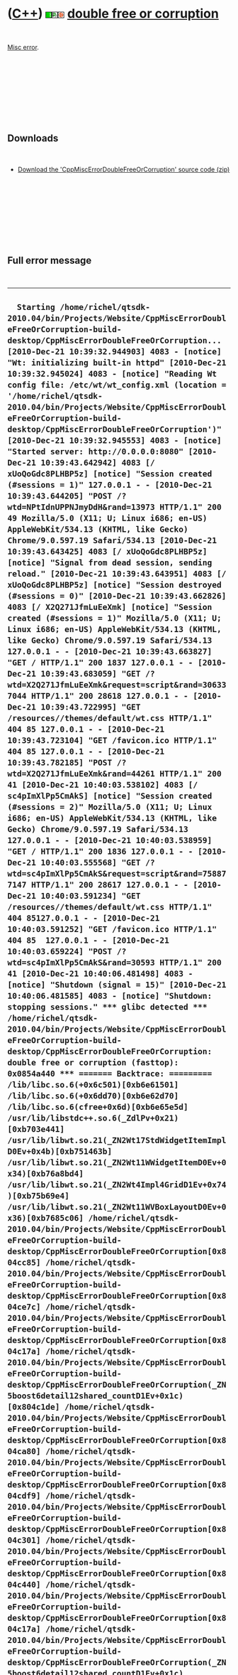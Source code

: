 



 

 

 

 

 

([C++](Cpp.md)) ![Wt](PicWt.png)![Qt Creator](PicQtCreator.png)![Ubuntu](PicUbuntu.png) [double free or corruption](CppMiscErrorDoubleFreeOrCorruption.md)
============================================================================================================================================================

 

[Misc error](CppMiscError.md).

 

 

 

 

 

Downloads
---------

 

-   [Download the 'CppMiscErrorDoubleFreeOrCorruption' source
    code (zip)](CppMiscErrorDoubleFreeOrCorruption.zip)

 

 

 

 

 

Full error message
------------------

 

  ----------------------------------------------------------------------------------------------------------------------------------------------------------------------------------------------------------------------------------------------------------------------------------------------------------------------------------------------------------------------------------------------------------------------------------------------------------------------------------------------------------------------------------------------------------------------------------------------------------------------------------------------------------------------------------------------------------------------------------------------------------------------------------------------------------------------------------------------------------------------------------------------------------------------------------------------------------------------------------------------------------------------------------------------------------------------------------------------------------------------------------------------------------------------------------------------------------------------------------------------------------------------------------------------------------------------------------------------------------------------------------------------------------------------------------------------------------------------------------------------------------------------------------------------------------------------------------------------------------------------------------------------------------------------------------------------------------------------------------------------------------------------------------------------------------------------------------------------------------------------------------------------------------------------------------------------------------------------------------------------------------------------------------------------------------------------------------------------------------------------------------------------------------------------------------------------------------------------------------------------------------------------------------------------------------------------------------------------------------------------------------------------------------------------------------------------------------------------------------------------------------------------------------------------------------------------------------------------------------------------------------------------------------------------------------------------------------------------------------------------------------------------------------------------------------------------------------------------------------------------------------------------------------------------------------------------------------------------------------------------------------------------------------------------------------------------------------------------------------------------------------------------------------------------------------------------------------------------------------------------------------------------------------------------------------------------------------------------------------------------------------------------------------------------------------------------------------------------------------------------------------------------------------------------------------------------------------------------------------------------------------------------------------------------------------------------------------------------------------------------------------------------------------------------------------------------------------------------------------------------------------------------------------------------------------------------------------------------------------------------------------------------------------------------------------------------------------------------------------------------------------------------------------------------------------------------------------------------------------------------------------------------------------------------------------------------------------------------------------------------------------------------------------------------------------------------------------------------------------------------------------------------------------------------------------------------------------------------------------------------------------------------------------------------------------------------------------------------------------------------------------------------------------------------------------------------------------------------------------------------------------------------------------------------------------------------------------------------------------------------------------------------------------------------------------------------------------------------------------------------------------------------------------------------------------------------------------------------------------------------------------------------------------------------------------------------------------------------------------------------------------------------------------------------------------------------------------------------------------------------------------------------------------------------------------------------------------------------------------------------------------------------------------------------------------------------------------------------------------------------------------------------------------------------------------------------------------------------------------------------------------------------------------------------------------------------------------------------------------------------------------------------------------------------------------------------------------------------------------------------------------------------------------------------------------------------------------------------------------------------------------------------------------------------------------------------------------------------------------------------------------------------------------------------------------------------------------------------------------------------------------------------------------------------------------------------------------------------------------------------------------------------------------------------------------------------------------------------------------------------------------------------------------------------------------------------------------------------------------------------------------------------------------------------------------------------------------------------------------------------------------------------------------------------------------------------------------------------------------------------------------------------------------------------------------------------------------------------------------------------------------------------------------------------------------------------------------------------------------------------------------------------------------------------------------------------------------------------------------------------------------------------------------------------------------------------------------------------------------------------------------------------------------------------------------------------------------------------------------------------------------------------------------------------------------------------------------------------------------------------------------------------------------------------------------------------------------------------------------------------------------------------------------------------------------------------------------------------------------------------------------------------------------------------------------------------------------------------------------------------------------------------------------------------------------------------------------------------------------------------------------------------------------------------------------------------------------------------------------------------------------------------------------------------------------------------------------------------------------------------------------------------------------------------------------------------------------------------------------------------------------------------------------------------------------------------------------------------------------------------------------------------------------------------------------------------------------------------------------------------------------------------------------------------------------------------------------------------------------------------------------------------------------------------------------------------------------------------------------------------------------------------------------------------------------------------------------------------------------------------------------------------------------------------------------------------------------------------------------------------------------------------------------------------------------------------------------------------------------------------------------------------------------------------------------------------------------------------------------------------------------------------------------------------------------------------------------------------------------------------------------------------------------------------------------------------------------------------------------------------------------------------------------------------------------------------------------------------------------------------------------------------------------------------------------------------------------------------------------------------------------------------------------------------------------------------------------------------------------------------------------------------------------------------------------------------------------------------------------------------------------------------------------------------------------------------------------------------------------------------------------------------------------------------------------------------------------------------------------------------------------------------------------------------------------------------------------------------------------------------------------------------------------------------------------------------------------------------------------------------------------------------------------------------------------------------------------------------------------------------------------------------------------------------------------------------------------------------------------------------------------------------------------------------------------------------------------------------------------------------------------------------------------------------------------------------------------------------------------------------------------------------------------------------------------------------------------------------------------------------------------------------------------------------------------------------------------------------------------------------------------------------------------------------------------------------------------------------------------------------------------------------------------------------------------------------------------------------------------------------------------------------------------------------------------------------------------------------------------------------------------------------------------------------------------------------------------------------------------------------------------------------------------------------------------------------------------------------------------------------------------------------------------------------------------------------------------------------------------------------------------------------------------------------------------------------------------------------------------------------------------------------------------------------------------------------------------------------------------------------------------------------------------------------------------------------------------------------------------------------------------------------------------------------------------------------------------------------------------------------------------------------------------------------------------------------------------------------------------------------------------------------------------------------------------------------------------------------------------------------------------------------------------------------------------------------------------------------------------------------------------------------------------------------------------------------------------------------------------------------------------------------------------------------------------------------------------------------------------------------------------------------------------------------------------------------------------------------------------------------------------------------------------------------------------------------------------------------------------------------------------------------------------------------------------------------------------------------------------------------------------------------------------------------------------------------------------------------------------------------------------------------------------------------------------------------------------------------------------------------------------------------------------------------------------------------------------------------------------------------------------------------------------------------------------------------------------------------------------------------------------------------------------------------------------------------------------------------------------------------------------------------------------------------------------------------------------------------------------------------------------------------------------------------------------------------------------------------------------------------------------------------------------------------------------------------------------------------------------------------------------------------------------------------------------------------------------------------------------------------------------------------------------------------------------------------------------------------------------------------------------------------------------------------------------------------------------
  `  Starting /home/richel/qtsdk-2010.04/bin/Projects/Website/CppMiscErrorDoubleFreeOrCorruption-build-desktop/CppMiscErrorDoubleFreeOrCorruption... [2010-Dec-21 10:39:32.944903] 4083 - [notice] "Wt: initializing built-in httpd" [2010-Dec-21 10:39:32.945024] 4083 - [notice] "Reading Wt config file: /etc/wt/wt_config.xml (location = '/home/richel/qtsdk-2010.04/bin/Projects/Website/CppMiscErrorDoubleFreeOrCorruption-build-desktop/CppMiscErrorDoubleFreeOrCorruption')" [2010-Dec-21 10:39:32.945553] 4083 - [notice] "Started server: http://0.0.0.0:8080" [2010-Dec-21 10:39:43.642942] 4083 [/ xUoQoGdc8PLHBP5z] [notice] "Session created (#sessions = 1)" 127.0.0.1 - - [2010-Dec-21 10:39:43.644205] "POST /?wtd=NPtIdnUPPNJmyDdH&rand=13973 HTTP/1.1" 200 49 Mozilla/5.0 (X11; U; Linux i686; en-US) AppleWebKit/534.13 (KHTML, like Gecko) Chrome/9.0.597.19 Safari/534.13 [2010-Dec-21 10:39:43.643425] 4083 [/ xUoQoGdc8PLHBP5z] [notice] "Signal from dead session, sending reload." [2010-Dec-21 10:39:43.643951] 4083 [/ xUoQoGdc8PLHBP5z] [notice] "Session destroyed (#sessions = 0)" [2010-Dec-21 10:39:43.662826] 4083 [/ X2Q271JfmLuEeXmk] [notice] "Session created (#sessions = 1)" Mozilla/5.0 (X11; U; Linux i686; en-US) AppleWebKit/534.13 (KHTML, like Gecko) Chrome/9.0.597.19 Safari/534.13 127.0.0.1 - - [2010-Dec-21 10:39:43.663827] "GET / HTTP/1.1" 200 1837 127.0.0.1 - - [2010-Dec-21 10:39:43.683059] "GET /?wtd=X2Q271JfmLuEeXmk&request=script&rand=306337044 HTTP/1.1" 200 28618 127.0.0.1 - - [2010-Dec-21 10:39:43.722995] "GET /resources//themes/default/wt.css HTTP/1.1" 404 85 127.0.0.1 - - [2010-Dec-21 10:39:43.723104] "GET /favicon.ico HTTP/1.1" 404 85 127.0.0.1 - - [2010-Dec-21 10:39:43.782185] "POST /?wtd=X2Q271JfmLuEeXmk&rand=44261 HTTP/1.1" 200 41 [2010-Dec-21 10:40:03.538102] 4083 [/ sc4pImXlPp5CmAkS] [notice] "Session created (#sessions = 2)" Mozilla/5.0 (X11; U; Linux i686; en-US) AppleWebKit/534.13 (KHTML, like Gecko) Chrome/9.0.597.19 Safari/534.13 127.0.0.1 - - [2010-Dec-21 10:40:03.538959] "GET / HTTP/1.1" 200 1836 127.0.0.1 - - [2010-Dec-21 10:40:03.555568] "GET /?wtd=sc4pImXlPp5CmAkS&request=script&rand=758877147 HTTP/1.1" 200 28617 127.0.0.1 - - [2010-Dec-21 10:40:03.591234] "GET /resources//themes/default/wt.css HTTP/1.1" 404 85127.0.0.1 - - [2010-Dec-21 10:40:03.591252] "GET /favicon.ico HTTP/1.1" 404 85  127.0.0.1 - - [2010-Dec-21 10:40:03.659224] "POST /?wtd=sc4pImXlPp5CmAkS&rand=30593 HTTP/1.1" 200 41 [2010-Dec-21 10:40:06.481498] 4083 - [notice] "Shutdown (signal = 15)" [2010-Dec-21 10:40:06.481585] 4083 - [notice] "Shutdown: stopping sessions." *** glibc detected *** /home/richel/qtsdk-2010.04/bin/Projects/Website/CppMiscErrorDoubleFreeOrCorruption-build-desktop/CppMiscErrorDoubleFreeOrCorruption: double free or corruption (fasttop): 0x0854a440 *** ======= Backtrace: ========= /lib/libc.so.6(+0x6c501)[0xb6e61501] /lib/libc.so.6(+0x6dd70)[0xb6e62d70] /lib/libc.so.6(cfree+0x6d)[0xb6e65e5d] /usr/lib/libstdc++.so.6(_ZdlPv+0x21)[0xb703e441] /usr/lib/libwt.so.21(_ZN2Wt17StdWidgetItemImplD0Ev+0x4b)[0xb751463b] /usr/lib/libwt.so.21(_ZN2Wt11WWidgetItemD0Ev+0x34)[0xb76a8bd4] /usr/lib/libwt.so.21(_ZN2Wt4Impl4GridD1Ev+0x74)[0xb75b69e4] /usr/lib/libwt.so.21(_ZN2Wt11WVBoxLayoutD0Ev+0x36)[0xb7685c06] /home/richel/qtsdk-2010.04/bin/Projects/Website/CppMiscErrorDoubleFreeOrCorruption-build-desktop/CppMiscErrorDoubleFreeOrCorruption[0x804cc85] /home/richel/qtsdk-2010.04/bin/Projects/Website/CppMiscErrorDoubleFreeOrCorruption-build-desktop/CppMiscErrorDoubleFreeOrCorruption[0x804ce7c] /home/richel/qtsdk-2010.04/bin/Projects/Website/CppMiscErrorDoubleFreeOrCorruption-build-desktop/CppMiscErrorDoubleFreeOrCorruption[0x804c17a] /home/richel/qtsdk-2010.04/bin/Projects/Website/CppMiscErrorDoubleFreeOrCorruption-build-desktop/CppMiscErrorDoubleFreeOrCorruption(_ZN5boost6detail12shared_countD1Ev+0x1c)[0x804c1de] /home/richel/qtsdk-2010.04/bin/Projects/Website/CppMiscErrorDoubleFreeOrCorruption-build-desktop/CppMiscErrorDoubleFreeOrCorruption[0x804ca80] /home/richel/qtsdk-2010.04/bin/Projects/Website/CppMiscErrorDoubleFreeOrCorruption-build-desktop/CppMiscErrorDoubleFreeOrCorruption[0x804cdf9] /home/richel/qtsdk-2010.04/bin/Projects/Website/CppMiscErrorDoubleFreeOrCorruption-build-desktop/CppMiscErrorDoubleFreeOrCorruption[0x804c301] /home/richel/qtsdk-2010.04/bin/Projects/Website/CppMiscErrorDoubleFreeOrCorruption-build-desktop/CppMiscErrorDoubleFreeOrCorruption[0x804c440] /home/richel/qtsdk-2010.04/bin/Projects/Website/CppMiscErrorDoubleFreeOrCorruption-build-desktop/CppMiscErrorDoubleFreeOrCorruption[0x804c17a] /home/richel/qtsdk-2010.04/bin/Projects/Website/CppMiscErrorDoubleFreeOrCorruption-build-desktop/CppMiscErrorDoubleFreeOrCorruption(_ZN5boost6detail12shared_countD1Ev+0x1c)[0x804c1de] /home/richel/qtsdk-2010.04/bin/Projects/Website/CppMiscErrorDoubleFreeOrCorruption-build-desktop/CppMiscErrorDoubleFreeOrCorruption[0x804c206] /home/richel/qtsdk-2010.04/bin/Projects/Website/CppMiscErrorDoubleFreeOrCorruption-build-desktop/CppMiscErrorDoubleFreeOrCorruption[0x804c3e9] /usr/lib/libwt.so.21(_ZN2Wt10WebSessionD1Ev+0x3e)[0xb76ec3fe] /usr/lib/libwt.so.21(_ZN2Wt10WebSession4killEv+0x70)[0xb76ec870] /usr/lib/libwt.so.21(_ZN2Wt10WebSession7HandlerD1Ev+0x136)[0xb76eca16] /usr/lib/libwt.so.21(_ZN2Wt13WebController13forceShutdownEv+0x114)[0xb7701dc4] /usr/lib/libwthttp.so.8(_ZN2Wt7WServer4stopEv+0x39)[0xb740afb9] /usr/lib/libwthttp.so.8(_ZN2Wt4WRunEiPPcPFPNS_12WApplicationERKNS_12WEnvironmentEE+0x306)[0xb740c2c6] /home/richel/qtsdk-2010.04/bin/Projects/Website/CppMiscErrorDoubleFreeOrCorruption-build-desktop/CppMiscErrorDoubleFreeOrCorruption[0x804b573] /lib/libc.so.6(__libc_start_main+0xe7)[0xb6e0bce7] /home/richel/qtsdk-2010.04/bin/Projects/Website/CppMiscErrorDoubleFreeOrCorruption-build-desktop/CppMiscErrorDoubleFreeOrCorruption[0x804b471] ======= Memory map: ======== 08048000-0804f000 r-xp 00000000 08:01 12585654   /home/richel/qtsdk-2010.04/bin/Projects/Website/CppMiscErrorDoubleFreeOrCorruption-build-desktop/CppMiscErrorDoubleFreeOrCorruption 0804f000-08050000 r--p 00006000 08:01 12585654   /home/richel/qtsdk-2010.04/bin/Projects/Website/CppMiscErrorDoubleFreeOrCorruption-build-desktop/CppMiscErrorDoubleFreeOrCorruption 08050000-08051000 rw-p 00007000 08:01 12585654   /home/richel/qtsdk-2010.04/bin/Projects/Website/CppMiscErrorDoubleFreeOrCorruption-build-desktop/CppMiscErrorDoubleFreeOrCorruption 0852d000-08574000 rw-p 00000000 00:00 0          [heap] b05f9000-b05fa000 ---p 00000000 00:00 0  b05fa000-b0dfa000 rw-p 00000000 00:00 0  b0dfa000-b0dfb000 ---p 00000000 00:00 0  b0dfb000-b15fb000 rw-p 00000000 00:00 0  b15fb000-b15fc000 ---p 00000000 00:00 0  b15fc000-b1dfc000 rw-p 00000000 00:00 0  b1dfc000-b1dfd000 ---p 00000000 00:00 0  b1dfd000-b25fd000 rw-p 00000000 00:00 0  b25fd000-b25fe000 ---p 00000000 00:00 0  b25fe000-b2dfe000 rw-p 00000000 00:00 0  b2dfe000-b2dff000 ---p 00000000 00:00 0  b2dff000-b35ff000 rw-p 00000000 00:00 0  b35ff000-b3600000 ---p 00000000 00:00 0  b3600000-b3e00000 rw-p 00000000 00:00 0  b3e00000-b3e8a000 rw-p 00000000 00:00 0  b3e8a000-b3f00000 ---p 00000000 00:00 0  b3f47000-b3f48000 ---p 00000000 00:00 0  b3f48000-b4748000 rw-p 00000000 00:00 0  b4748000-b4749000 ---p 00000000 00:00 0  b4749000-b4f49000 rw-p 00000000 00:00 0  b4f49000-b4f4a000 ---p 00000000 00:00 0  b4f4a000-b574e000 rw-p 00000000 00:00 0  b574e000-b5781000 r-xp 00000000 08:01 9351       /lib/libpcre.so.3.12.1 b5781000-b5782000 r--p 00032000 08:01 9351       /lib/libpcre.so.3.12.1 b5782000-b5783000 rw-p 00033000 08:01 9351       /lib/libpcre.so.3.12.1 b5783000-b58ba000 r-xp 00000000 08:01 3933189    /usr/lib/libicuuc.so.42.1 b58ba000-b58bb000 ---p 00137000 08:01 3933189    /usr/lib/libicuuc.so.42.1 b58bb000-b58c3000 r--p 00137000 08:01 3933189    /usr/lib/libicuuc.so.42.1 b58c3000-b58c5000 rw-p 0013f000 08:01 3933189    /usr/lib/libicuuc.so.42.1 b58c5000-b58c7000 rw-p 00000000 00:00 0  b58c7000-b5a78000 r-xp 00000000 08:01 3932897    /usr/lib/libicui18n.so.42.1 b5a78000-b5a79000 ---p 001b1000 08:01 3932897    /usr/lib/libicui18n.so.42.1 b5a79000-b5a7e000 r--p 001b1000 08:01 3932897    /usr/lib/libicui18n.so.42.1 b5a7e000-b5a80000 rw-p 001b6000 08:01 3932897    /usr/lib/libicui18n.so.42.1 b5a80000-b5a81000 rw-p 00000000 00:00 0  b5a81000-b69c6000 r--p 00000000 08:01 3932329    /usr/lib/libicudata.so.42.1 b69c6000-b69c7000 r--p 00f44000 08:01 3932329    /usr/lib/libicudata.so.42.1 b69c7000-b6a94000 r-xp 00000000 08:01 6311       /lib/libglib-2.0.so.0.2600.0 b6a94000-b6a95000 r--p 000cc000 08:01 6311       /lib/libglib-2.0.so.0.2600.0 b6a95000-b6a96000 rw-p 000cd000 08:01 6311       /lib/libglib-2.0.so.0.2600.0 b6a96000-b6a9d000 r-xp 00000000 08:01 6820       /lib/librt-2.12.1.so b6a9d000-b6a9e000 r--p 00006000 08:01 6820       /lib/librt-2.12.1.so b6a9e000-b6a9f000 rw-p 00007000 08:01 6820       /lib/librt-2.12.1.so b6a9f000-b6aa2000 r-xp 00000000 08:01 3935976    /usr/lib/libgthread-2.0.so.0.2600.0 b6aa2000-b6aa3000 r--p 00003000 08:01 3935976    /usr/lib/libgthread-2.0.so.0.2600.0 b6aa3000-b6aa4000 rw-p 00004000 08:01 3935976    /usr/lib/libgthread-2.0.so.0.2600.0 b6aa4000-b6aa6000 r-xp 00000000 08:01 6520       /lib/libdl-2.12.1.so b6aa6000-b6aa7000 r--p 00001000 08:01 6520       /lib/libdl-2.12.1.so b6aa7000-b6aa8000 rw-p 00002000 08:01 6520       /lib/libdl-2.12.1.so b6aa8000-b6aa9000 rw-p 00000000 00:00 0  b6aa9000-b6abb000 r-xp 00000000 08:01 3935387    /usr/lib/libboost_filesystem.so.1.42.0 b6abb000-b6abc000 r--p 00011000 08:01 3935387    /usr/lib/libboost_filesystem.so.1.42.0 b6abc000-b6abd000 rw-p 00012000 08:01 3935387    /usr/lib/libboost_filesystem.so.1.42.0 b6abd000-b6bf2000 r-xp 00000000 08:01 16564      /lib/libcrypto.so.0.9.8 b6bf2000-b6bfa000 r--p 00134000 08:01 16564      /lib/libcrypto.so.0.9.8 b6bfa000-b6c09000 rw-p 0013c000 08:01 16564      /lib/libcrypto.so.0.9.8 b6c09000-b6c0c000 rw-p 00000000 00:00 0  b6c0c000-b6c50000 r-xp 00000000 08:01 16565      /lib/libssl.so.0.9.8 b6c50000-b6c51000 ---p 00044000 08:01 16565      /lib/libssl.so.0.9.8 b6c51000-b6c52000 r--p 00044000 08:01 16565      /lib/libssl.so.0.9.8 b6c52000-b6c55000 rw-p 00045000 08:01 16565      /lib/libssl.so.0.9.8 b6c55000-b6c68000 r-xp 00000000 08:01 6282       /lib/libz.so.1.2.3.4 b6c68000-b6c69000 r--p 00012000 08:01 6282       /lib/libz.so.1.2.3.4 b6c69000-b6c6a000 rw-p 00013000 08:01 6282       /lib/libz.so.1.2.3.4 b6c6a000-b6c79000 r-xp 00000000 08:01 3934090    /usr/lib/libboost_date_time.so.1.42.0 b6c79000-b6c7a000 ---p 0000f000 08:01 3934090    /usr/lib/libboost_date_time.so.1.42.0 b6c7a000-b6c7b000 r--p 0000f000 08:01 3934090    /usr/lib/libboost_date_time.so.1.42.0 b6c7b000-b6c7c000 rw-p 00010000 08:01 3934090    /usr/lib/libboost_date_time.so.1.42.0 b6c7c000-b6c7d000 rw-p 00000000 00:00 0  b6c7d000-b6cce000 r-xp 00000000 08:01 3933569    /usr/lib/libboost_program_options.so.1.42.0 b6cce000-b6cd0000 r--p 00050000 08:01 3933569    /usr/lib/libboost_program_options.so.1.42.0 b6cd0000-b6cd1000 rw-p 00052000 08:01 3933569    /usr/lib/libboost_program_options.so.1.42.0 b6cd1000-b6cd4000 r-xp 00000000 08:01 3935386    /usr/lib/libboost_system.so.1.42.0 b6cd4000-b6cd5000 r--p 00002000 08:01 3935386    /usr/lib/libboost_system.so.1.42.0 b6cd5000-b6cd6000 rw-p 00003000 08:01 3935386    /usr/lib/libboost_system.so.1.42.0 b6cd6000-b6ce8000 r-xp 00000000 08:01 3941122    /usr/lib/libboost_signals.so.1.42.0 b6ce8000-b6ce9000 r--p 00011000 08:01 3941122    /usr/lib/libboost_signals.so.1.42.0 b6ce9000-b6cea000 rw-p 00012000 08:01 3941122    /usr/lib/libboost_signals.so.1.42.0 b6cea000-b6ddb000 r-xp 00000000 08:01 3941838    /usr/lib/libboost_regex.so.1.42.0 b6ddb000-b6dde000 r--p 000f0000 08:01 3941838    /usr/lib/libboost_regex.so.1.42.0 b6dde000-b6ddf000 rw-p 000f3000 08:01 3941838    /usr/lib/libboost_regex.so.1.42.0 b6ddf000-b6de0000 rw-p 00000000 00:00 0  b6de0000-b6df2000 r-xp 00000000 08:01 3934223    /usr/lib/libboost_thread.so.1.42.0 b6df2000-b6df3000 r--p 00011000 08:01 3934223    /usr/lib/libboost_thread.so.1.42.0 b6df3000-b6df4000 rw-p 00012000 08:01 3934223    /usr/lib/libboost_thread.so.1.42.0 b6df4000-b6df5000 rw-p 00000000 00:00 0  b6df5000-b6f4c000 r-xp 00000000 08:01 7707       /lib/libc-2.12.1.so b6f4c000-b6f4e000 r--p 00157000 08:01 7707       /lib/libc-2.12.1.so b6f4e000-b6f4f000 rw-p 00159000 08:01 7707       /lib/libc-2.12.1.so b6f4f000-b6f52000 rw-p 00000000 00:00 0  b6f52000-b6f6c000 r-xp 00000000 08:01 6305       /lib/libgcc_s.so.1 b6f6c000-b6f6d000 r--p 00019000 08:01 6305       /lib/libgcc_s.so.1 b6f6d000-b6f6e000 rw-p 0001a000 08:01 6305       /lib/libgcc_s.so.1 b6f6e000-b6f92000 r-xp 00000000 08:01 7081       /lib/libm-2.12.1.so b6f92000-b6f93000 r--p 00023000 08:01 7081       /lib/libm-2.12.1.so b6f93000-b6f94000 rw-p 00024000 08:01 7081       /lib/libm-2.12.1.so b6f94000-b7073000 r-xp 00000000 08:01 3932596    /usr/lib/libstdc++.so.6.0.14 b7073000-b7077000 r--p 000de000 08:01 3932596    /usr/lib/libstdc++.so.6.0.14 b7077000-b7078000 rw-p 000e2000 08:01 3932596    /usr/lib/libstdc++.so.6.0.14 b7078000-b707f000 rw-p 00000000 00:00 0  b707f000-b7094000 r-xp 00000000 08:01 7708       /lib/libpthread-2.12.1.so b7094000-b7095000 ---p 00015000 08:01 7708       /lib/libpthread-2.12.1.so b7095000-b7096000 r--p 00015000 08:01 7708       /lib/libpthread-2.12.1.so b7096000-b7097000 rw-p 00016000 08:01 7708       /lib/libpthread-2.12.1.so b7097000-b7099000 rw-p 00000000 00:00 0  b7099000-b735e000 r-xp 00000000 08:01 525784     /home/richel/qtsdk-2010.04/lib/libQtCore.so.4.7.0 b735e000-b7367000 rw-p 002c5000 08:01 525784     /home/richel/qtsdk-2010.04/lib/libQtCore.so.4.7.0 b7367000-b7368000 rw-p 00000000 00:00 0  b7368000-b742d000 r-xp 00000000 08:01 3933251    /usr/lib/libwthttp.so.3.1.2 b742d000-b7430000 r--p 000c4000 08:01 3933251    /usr/lib/libwthttp.so.3.1.2 b7430000-b7431000 rw-p 000c7000 08:01 3933251    /usr/lib/libwthttp.so.3.1.2 b7431000-b7432000 rw-p 00000000 00:00 0  b7432000-b77dc000 r-xp 00000000 08:01 3932236    /usr/lib/libwt.so.3.1.2 b77dc000-b77ea000 r--p 003a9000 08:01 3932236    /usr/lib/libwt.so.3.1.2 b77ea000-b77ee000 rw-p 003b7000 08:01 3932236    /usr/lib/libwt.so.3.1.2 b77ee000-b77f2000 rw-p 00000000 00:00 0  b7812000-b7815000 rw-p 00000000 00:00 0  b7815000-b7816000 r-xp 00000000 00:00 0          [vdso] b7816000-b7832000 r-xp 00000000 08:01 6407       /lib/ld-2.12.1.so b7832000-b7833000 r--p 0001b000 08:01 6407       /lib/ld-2.12.1.so b7833000-b7834000 rw-p 0001c000 08:01 6407       /lib/ld-2.12.1.so bf869000-bf88a000 rw-p 00000000 00:00 0          [stack] The program has unexpectedly finished. /home/richel/qtsdk-2010.04/bin/Projects/Website/CppMiscErrorDoubleFreeOrCorruption-build-desktop/CppMiscErrorDoubleFreeOrCorruption exited with code 0`
  ----------------------------------------------------------------------------------------------------------------------------------------------------------------------------------------------------------------------------------------------------------------------------------------------------------------------------------------------------------------------------------------------------------------------------------------------------------------------------------------------------------------------------------------------------------------------------------------------------------------------------------------------------------------------------------------------------------------------------------------------------------------------------------------------------------------------------------------------------------------------------------------------------------------------------------------------------------------------------------------------------------------------------------------------------------------------------------------------------------------------------------------------------------------------------------------------------------------------------------------------------------------------------------------------------------------------------------------------------------------------------------------------------------------------------------------------------------------------------------------------------------------------------------------------------------------------------------------------------------------------------------------------------------------------------------------------------------------------------------------------------------------------------------------------------------------------------------------------------------------------------------------------------------------------------------------------------------------------------------------------------------------------------------------------------------------------------------------------------------------------------------------------------------------------------------------------------------------------------------------------------------------------------------------------------------------------------------------------------------------------------------------------------------------------------------------------------------------------------------------------------------------------------------------------------------------------------------------------------------------------------------------------------------------------------------------------------------------------------------------------------------------------------------------------------------------------------------------------------------------------------------------------------------------------------------------------------------------------------------------------------------------------------------------------------------------------------------------------------------------------------------------------------------------------------------------------------------------------------------------------------------------------------------------------------------------------------------------------------------------------------------------------------------------------------------------------------------------------------------------------------------------------------------------------------------------------------------------------------------------------------------------------------------------------------------------------------------------------------------------------------------------------------------------------------------------------------------------------------------------------------------------------------------------------------------------------------------------------------------------------------------------------------------------------------------------------------------------------------------------------------------------------------------------------------------------------------------------------------------------------------------------------------------------------------------------------------------------------------------------------------------------------------------------------------------------------------------------------------------------------------------------------------------------------------------------------------------------------------------------------------------------------------------------------------------------------------------------------------------------------------------------------------------------------------------------------------------------------------------------------------------------------------------------------------------------------------------------------------------------------------------------------------------------------------------------------------------------------------------------------------------------------------------------------------------------------------------------------------------------------------------------------------------------------------------------------------------------------------------------------------------------------------------------------------------------------------------------------------------------------------------------------------------------------------------------------------------------------------------------------------------------------------------------------------------------------------------------------------------------------------------------------------------------------------------------------------------------------------------------------------------------------------------------------------------------------------------------------------------------------------------------------------------------------------------------------------------------------------------------------------------------------------------------------------------------------------------------------------------------------------------------------------------------------------------------------------------------------------------------------------------------------------------------------------------------------------------------------------------------------------------------------------------------------------------------------------------------------------------------------------------------------------------------------------------------------------------------------------------------------------------------------------------------------------------------------------------------------------------------------------------------------------------------------------------------------------------------------------------------------------------------------------------------------------------------------------------------------------------------------------------------------------------------------------------------------------------------------------------------------------------------------------------------------------------------------------------------------------------------------------------------------------------------------------------------------------------------------------------------------------------------------------------------------------------------------------------------------------------------------------------------------------------------------------------------------------------------------------------------------------------------------------------------------------------------------------------------------------------------------------------------------------------------------------------------------------------------------------------------------------------------------------------------------------------------------------------------------------------------------------------------------------------------------------------------------------------------------------------------------------------------------------------------------------------------------------------------------------------------------------------------------------------------------------------------------------------------------------------------------------------------------------------------------------------------------------------------------------------------------------------------------------------------------------------------------------------------------------------------------------------------------------------------------------------------------------------------------------------------------------------------------------------------------------------------------------------------------------------------------------------------------------------------------------------------------------------------------------------------------------------------------------------------------------------------------------------------------------------------------------------------------------------------------------------------------------------------------------------------------------------------------------------------------------------------------------------------------------------------------------------------------------------------------------------------------------------------------------------------------------------------------------------------------------------------------------------------------------------------------------------------------------------------------------------------------------------------------------------------------------------------------------------------------------------------------------------------------------------------------------------------------------------------------------------------------------------------------------------------------------------------------------------------------------------------------------------------------------------------------------------------------------------------------------------------------------------------------------------------------------------------------------------------------------------------------------------------------------------------------------------------------------------------------------------------------------------------------------------------------------------------------------------------------------------------------------------------------------------------------------------------------------------------------------------------------------------------------------------------------------------------------------------------------------------------------------------------------------------------------------------------------------------------------------------------------------------------------------------------------------------------------------------------------------------------------------------------------------------------------------------------------------------------------------------------------------------------------------------------------------------------------------------------------------------------------------------------------------------------------------------------------------------------------------------------------------------------------------------------------------------------------------------------------------------------------------------------------------------------------------------------------------------------------------------------------------------------------------------------------------------------------------------------------------------------------------------------------------------------------------------------------------------------------------------------------------------------------------------------------------------------------------------------------------------------------------------------------------------------------------------------------------------------------------------------------------------------------------------------------------------------------------------------------------------------------------------------------------------------------------------------------------------------------------------------------------------------------------------------------------------------------------------------------------------------------------------------------------------------------------------------------------------------------------------------------------------------------------------------------------------------------------------------------------------------------------------------------------------------------------------------------------------------------------------------------------------------------------------------------------------------------------------------------------------------------------------------------------------------------------------------------------------------------------------------------------------------------------------------------------------------------------------------------------------------------------------------------------------------------------------------------------------------------------------------------------------------------------------------------------------------------------------------------------------------------------------------------------------------------------------------------------------------------------------------------------------------------------------------------------------------------------------------------------------------------------------------------------------------------------------------------------------------------------------------------------------------------------------------------------------------------------------------------------------------------------------------------------------------------------------------------------------------------------------------------------------------------------------------------------------------------------------------------------------------------------------------------------------------------------------------------------------------------------------------------------------------------------------------------------------------------------------------------------------------------------------------------------------------------------------------------------------------------------------------------------------------------------------------------------------------------------------------------------------------------------------------------------------------------------------------------------------------------------------------------------------------------------------------------------------------------------------------------------------------------------------------------------------------------------------------------------------------------------------------------------------

 

 

 

 

 

[Operating system(s) or programming environment(s)](CppOs.md)
--------------------------------------------------------------

 

-   ![Ubuntu](PicUbuntu.png) [Ubuntu](CppUbuntu.md) 10.10 (maverick)

[IDE(s)](CppIde.md):

-   ![Qt Creator](PicQtCreator.png) [Qt Creator](CppQtCreator.md) 2.0.0

[Project type](CppQtProjectType.md):

-   ![console](PicConsole.png) Console application

[Compiler(s)](CppCompiler.md):

-   [G++](CppGpp.md) 4.4.5

[Libraries](CppLibrary.md) used:

-   ![Boost](PicBoost.png) [Boost](CppBoost.md): version 1.42
-   ![STL](PicStl.png) [STL](CppStl.md): GNU ISO C++ Library, version
    4.4.5
-   ![Wt](PicWt.png) [Wt](CppWt.md): version 3.1.2

 

 

 

 

 

[Qt project file](CppQtProjectFile.md): CppMiscErrorDoubleFreeOrCorruption.pro
-------------------------------------------------------------------------------

 

  ----------------------------------------------------------------------------------------------------------------------------------------------------------------------------------------------------------------------------------------------------------------------------------------------------------------------------------------------------------------------------------------------------------------------------------------------------------------------------------
  ` #------------------------------------------------- # # Project created by QtCreator 2010-12-14T12:41:04 # #------------------------------------------------- QT       += core QT       -= gui LIBS += -lwt -lwthttp QMAKE_CXXFLAGS += -DNDEBUG TARGET = CppMiscErrorDoubleFreeOrCorruption CONFIG   += console CONFIG   -= app_bundle TEMPLATE = app SOURCES += main.cpp \     menuapplication.cpp \     menuwidget.cpp HEADERS += \     menuapplication.h \     menuwidget.h`
  ----------------------------------------------------------------------------------------------------------------------------------------------------------------------------------------------------------------------------------------------------------------------------------------------------------------------------------------------------------------------------------------------------------------------------------------------------------------------------------

 

 

 

 

 

main.cpp
--------

 

  -----------------------------------------------------------------------------------------------------------------------------------------------------------------------------------------------------------------------------------------------------------------------------------------------------------------------------------------------------------------------------------------------------------------------------------------------------------------------------------------------------------------------------------------------------------------------------------
  ` //--------------------------------------------------------------------------- #include <Wt/WApplication> #include "menuapplication.h" //--------------------------------------------------------------------------- Wt::WApplication *createApplication(   const Wt::WEnvironment& env) {   return new MenuApplication(env); } //--------------------------------------------------------------------------- int main(int argc, char **argv) {   return WRun(argc, argv, &createApplication); } //--------------------------------------------------------------------------- `
  -----------------------------------------------------------------------------------------------------------------------------------------------------------------------------------------------------------------------------------------------------------------------------------------------------------------------------------------------------------------------------------------------------------------------------------------------------------------------------------------------------------------------------------------------------------------------------------

 

 

 

 

 

menuapplication.cpp
-------------------

 

  -------------------------------------------------------------------------------------------------------------------------------------------------------------------------------------------------------------------------------------------------------------------------------------------------------------------------------------------------------------------------------------------------------------
  ` #include "menuapplication.h" #include "menuwidget.h" //--------------------------------------------------------------------------- MenuApplication::MenuApplication(const Wt::WEnvironment& env)   : Wt::WApplication(env),     m_menu(new MenuWidget) {   this->setTitle(__TIME__);   root()->addWidget(m_menu.get()); } //--------------------------------------------------------------------------- `
  -------------------------------------------------------------------------------------------------------------------------------------------------------------------------------------------------------------------------------------------------------------------------------------------------------------------------------------------------------------------------------------------------------------

 

 

 

 

 

menuapplication.h
-----------------

 

  ----------------------------------------------------------------------------------------------------------------------------------------------------------------------------------------------------------------------------------------------------------------------------------------------------------------------------------------------------------------------------------------------------------------------------------------------------------------------------------------------------------------------------------------------------------------------------------------------------------------------------------------------------
  ` #ifndef MENUAPPLICATION_H #define MENUAPPLICATION_H //--------------------------------------------------------------------------- #include <boost/shared_ptr.hpp> #include <Wt/WApplication> //--------------------------------------------------------------------------- struct MenuWidget; //--------------------------------------------------------------------------- struct MenuApplication : public Wt::WApplication {   MenuApplication(const Wt::WEnvironment& env);   private:   boost::shared_ptr<MenuWidget> m_menu; }; //--------------------------------------------------------------------------- #endif // MENUAPPLICATION_H `
  ----------------------------------------------------------------------------------------------------------------------------------------------------------------------------------------------------------------------------------------------------------------------------------------------------------------------------------------------------------------------------------------------------------------------------------------------------------------------------------------------------------------------------------------------------------------------------------------------------------------------------------------------------

 

 

 

 

 

menuwidget.cpp
--------------

 

  ----------------------------------------------------------------------------------------------------------------------------------------------------------------------------------------------------------------------------------------------------------------------------------------------------------------------------------------------------------------------------------------------------------------------------------------------------------------------------------------------------------------------------------------------------------------------------------------------------------------------------------------------------------------------
  ` //--------------------------------------------------------------------------- #include <ctime> #include <string> //--------------------------------------------------------------------------- #include <Wt/WPushButton> #include <Wt/WVBoxLayout> #include "menuwidget.h" //--------------------------------------------------------------------------- MenuWidget::MenuWidget()   : m_button(new Wt::WPushButton),     //m_layout is managed by     // - boost::shared_ptr     // - MenuWidget     m_layout(new Wt::WVBoxLayout(this)) {   m_layout->addWidget(m_button.get()); } //---------------------------------------------------------------------------`
  ----------------------------------------------------------------------------------------------------------------------------------------------------------------------------------------------------------------------------------------------------------------------------------------------------------------------------------------------------------------------------------------------------------------------------------------------------------------------------------------------------------------------------------------------------------------------------------------------------------------------------------------------------------------------

 

 

 

 

 

menuwidget.h
------------

 

  ---------------------------------------------------------------------------------------------------------------------------------------------------------------------------------------------------------------------------------------------------------------------------------------------------------------------------------------------------------------------------------------------------------------------------------------------------------------------------------------------------------------------------------------------------------------------------------------------------------------------------------------------------------------------------------------------------------
  ` #ifndef MENUWIDGET_H #define MENUWIDGET_H //--------------------------------------------------------------------------- #include <boost/shared_ptr.hpp> #include <Wt/WContainerWidget> //--------------------------------------------------------------------------- namespace Wt {   struct WPushButton;   struct WVBoxLayout; }; //--------------------------------------------------------------------------- struct MenuWidget : public Wt::WContainerWidget {   MenuWidget();    private:   boost::shared_ptr<Wt::WPushButton> m_button;   boost::shared_ptr<Wt::WVBoxLayout> m_layout; }; //--------------------------------------------------------------------------- #endif // MENUWIDGET_H`
  ---------------------------------------------------------------------------------------------------------------------------------------------------------------------------------------------------------------------------------------------------------------------------------------------------------------------------------------------------------------------------------------------------------------------------------------------------------------------------------------------------------------------------------------------------------------------------------------------------------------------------------------------------------------------------------------------------------

 

 

 

 

 

[Wt deployment](CppWtDeploy.md)
--------------------------------

 

The application was [deployed locally](CppWtDeployLocal.md) from [Qt
Creator](CppQtCreator.md) with the run-time arguments:

 

  --------------------------------------------------------
  ` --docroot . --http-address 0.0.0.0 --http-port 8080`
  --------------------------------------------------------

 

The webpage was viewed with Google Chrome set to http://127.0.0.1:8080.

 

 

 

 

Cause
-----

 

m\_layout is managed by both a [boost::shared\_ptr](CppShared_ptr.md)
and MenuWidget. At the closing of the application, both
[delete](CppDelete.md) m\_layout.

 

 

 

 

 

Solution
--------

 

m\_layout must be managed by either MenuWidget or
[boost::shared\_ptr](CppShared_ptr.md). Both solutions are okay.
Personally, I let MenuWidget take care of it, because it saves typing
and the [\#include](CppInclude.md) of the [Boost](CppBoost.md) [header
file](CppHeaderFile.md).

 

 

 

 

 

m\_layout is managed by MenuWidget

 

  ------------------------------------------------------------------------------------------------------------------------------------------------------------------------------------------------------------------------------------------------------------------------------------------------------------------------------------------------------------------------------------------------------
  ` struct MenuWidget : public Wt::WContainerWidget {   MenuWidget();    private:   boost::shared_ptr<Wt::WPushButton> m_button;   //m_layout is managed by MenuWidget   Wt::WVBoxLayout * const m_layout; };  MenuWidget::MenuWidget()   : m_button(new Wt::WPushButton),     //m_layout is managed by MenuWidget     m_layout(new Wt::WVBoxLayout(this)) {   m_layout->addWidget(m_button.get()); }`
  ------------------------------------------------------------------------------------------------------------------------------------------------------------------------------------------------------------------------------------------------------------------------------------------------------------------------------------------------------------------------------------------------------

 

 

 

 

 

m\_layout is managed by [boost::shared\_ptr](CppShared_ptr.md)

 

  -------------------------------------------------------------------------------------------------------------------------------------------------------------------------------------------------------------------------------------------------------------------------------------------------------------------------------------------------------------------------------------------------------------------------
  ` struct MenuWidget : public Wt::WContainerWidget {   MenuWidget();    private:   boost::shared_ptr<Wt::WPushButton> m_button;   //m_layout is managed by boost::shared_ptr   boost::shared_ptr<Wt::WVBoxLayout> m_layout; };  MenuWidget::MenuWidget()   : m_button(new Wt::WPushButton),     //m_layout is managed by boost::shared_ptr     m_layout(new Wt::WVBoxLayout) {   m_layout->addWidget(m_button.get()); }`
  -------------------------------------------------------------------------------------------------------------------------------------------------------------------------------------------------------------------------------------------------------------------------------------------------------------------------------------------------------------------------------------------------------------------------

 

 

 

 

 





 



